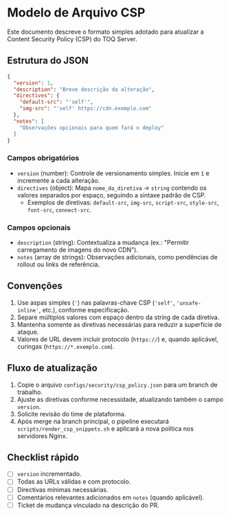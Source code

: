 # Modelo de Arquivo CSP

Este documento descreve o formato simples adotado para atualizar a Content Security Policy (CSP) do TOQ Server.

## Estrutura do JSON

```json
{
  "version": 1,
  "description": "Breve descrição da alteração",
  "directives": {
    "default-src": "'self'",
    "img-src": "'self' https://cdn.exemplo.com"
  },
  "notes": [
    "Observações opcionais para quem fará o deploy"
  ]
}
```

### Campos obrigatórios

- `version` (number): Controle de versionamento simples. Inicie em `1` e incremente a cada alteração.
- `directives` (object): Mapa `nome_da_diretiva` → `string` contendo os valores separados por espaço, seguindo a sintaxe padrão de CSP.
  - Exemplos de diretivas: `default-src`, `img-src`, `script-src`, `style-src`, `font-src`, `connect-src`.

### Campos opcionais

- `description` (string): Contextualiza a mudança (ex.: "Permitir carregamento de imagens do novo CDN").
- `notes` (array de strings): Observações adicionais, como pendências de rollout ou links de referência.

## Convenções

1. Use aspas simples (`'`) nas palavras-chave CSP (`'self'`, `'unsafe-inline'`, etc.), conforme especificação.
2. Separe múltiplos valores com espaço dentro da string de cada diretiva.
3. Mantenha somente as diretivas necessárias para reduzir a superfície de ataque.
4. Valores de URL devem incluir protocolo (`https://`) e, quando aplicável, curingas (`https://*.exemplo.com`).

## Fluxo de atualização

1. Copie o arquivo `configs/security/csp_policy.json` para um branch de trabalho.
2. Ajuste as diretivas conforme necessidade, atualizando também o campo `version`.
3. Solicite revisão do time de plataforma.
4. Após merge na branch principal, o pipeline executará `scripts/render_csp_snippets.sh` e aplicará a nova política nos servidores Nginx.

## Checklist rápido

- [ ] `version` incrementado.
- [ ] Todas as URLs válidas e com protocolo.
- [ ] Directivas mínimas necessárias.
- [ ] Comentários relevantes adicionados em `notes` (quando aplicável).
- [ ] Ticket de mudança vinculado na descrição do PR.
